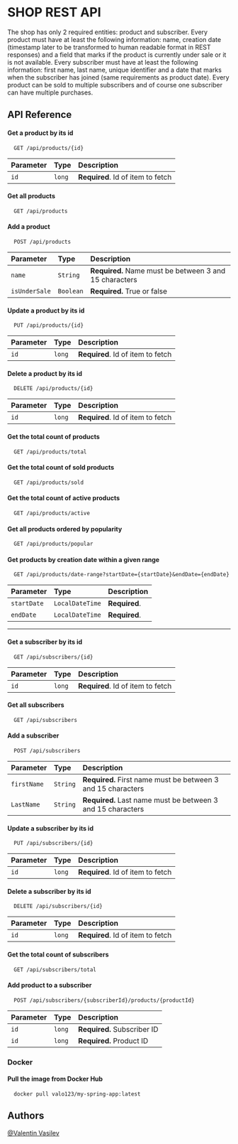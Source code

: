 
# SHOP REST API

The shop has only 2 required entities: product and subscriber. Every product must have at least the
following information: name, creation date (timestamp later to be transformed to human readable format
in REST responses) and a field that marks if the product is currently under sale or it is not available. Every
subscriber must have at least the following information: first name, last name, unique identifier and a date
that marks when the subscriber has joined (same requirements as product date). Every product can be
sold to multiple subscribers and of course one subscriber can have multiple purchases.


## API Reference

#### Get a product by its id

```http
  GET /api/products/{id}
```

| Parameter | Type   | Description    |
|:----------|:-------|:---------------|
| `id`      | `long` | **Required**. Id of item to fetch |

#### Get all products

```http
  GET /api/products
```

#### Add a product

```http
  POST /api/products
```

| Parameter  | Type      | Description                                            |
|:-----------|:----------|:-------------------------------------------------------|
| `name`     | `String`  | **Required.** Name must be between 3 and 15 characters |
| `isUnderSale` | `Boolean` | **Required.**  True or false                           |


#### Update a product by its id

```http
  PUT /api/products/{id}
```

| Parameter | Type   | Description                       |
| :-------- |:-------| :-------------------------------- |
| `id`      | `long` | **Required**. Id of item to fetch |

#### Delete a product by its id

```http
  DELETE /api/products/{id}
```

| Parameter | Type   | Description                       |
| :-------- |:-------| :-------------------------------- |
| `id`      | `long` | **Required**. Id of item to fetch |

#### Get the total count of products

```http
  GET /api/products/total
```

#### Get the total count of sold products

```http
  GET /api/products/sold
```

#### Get the total count of active products

```http
  GET /api/products/active
```

#### Get all products ordered by popularity

```http
  GET /api/products/popular
```
#### Get products by creation date within a given range

```http
  GET /api/products/date-range?startDate={startDate}&endDate={endDate}
```

| Parameter   | Type            | Description                      |
|:------------|:----------------| :------------------------------- |
| `startDate` | `LocalDateTime` | **Required**. |
| `endDate`   | `LocalDateTime` | **Required**. |



--------------------------------------------



#### Get a subscriber by its id

```http
  GET /api/subscribers/{id}
```

| Parameter | Type   | Description    |
|:----------|:-------|:---------------|
| `id`      | `long` | **Required**. Id of item to fetch |

#### Get all subscribers

```http
  GET /api/subscribers
```

#### Add a subscriber

```http
  POST /api/subscribers
```

| Parameter   | Type     | Description                                                  |
|:------------|:---------|:-------------------------------------------------------------|
| `firstName` | `String` | **Required.** First name must be between 3 and 15 characters |
| `LastName`  | `String` | **Required.** Last name must be between 3 and 15 characters  |


#### Update a subscriber by its id

```http
  PUT /api/subscribers/{id}
```

| Parameter | Type   | Description                       |
|:----------|:-------|:----------------------------------|
| `id`      | `long` | **Required**. Id of item to fetch |

#### Delete a subscriber by its id

```http
  DELETE /api/subscribers/{id}
```

| Parameter | Type   | Description    |
|:----------|:-------|:---------------|
| `id`      | `long` | **Required**. Id of item to fetch  |

#### Get the total count of subscribers

```http
  GET /api/subscribers/total
```

#### Add product to a subscriber

```http
  POST /api/subscribers/{subscriberId}/products/{productId}
```

| Parameter | Type   | Description                 |
|:----------|:-------|:----------------------------|
| `id`      | `long` | **Required.** Subscriber ID |
| `id`      | `long` | **Required.** Product ID    |

### Docker
#### Pull the image from Docker Hub
```http
  docker pull valo123/my-spring-app:latest
```


## Authors

[@Valentin Vasilev](https://github.com/vasilev02)

